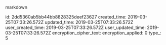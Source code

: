markdown

id: 2dd5360ab5bb44bb8828325deef23627
created_time: 2019-03-25T07:33:26.572Z
updated_time: 2019-03-25T07:33:26.572Z
user_created_time: 2019-03-25T07:33:26.572Z
user_updated_time: 2019-03-25T07:33:26.572Z
encryption_cipher_text: 
encryption_applied: 0
type_: 5